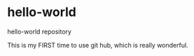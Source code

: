 # hello-world
hello-world repository

This is my FIRST time to use git hub, which is really wonderful.


